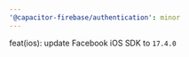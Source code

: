 ```yaml
---
'@capacitor-firebase/authentication': minor
---
```


feat(ios): update Facebook iOS SDK to `17.4.0`
